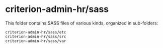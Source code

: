 # criterion-admin-hr/sass

This folder contains SASS files of various kinds, organized in sub-folders:

    criterion-admin-hr/sass/etc
    criterion-admin-hr/sass/src
    criterion-admin-hr/sass/var
